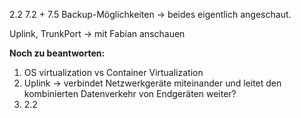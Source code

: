 2.2
7.2 + 7.5 Backup-Möglichkeiten -> beides eigentlich angeschaut.

Uplink, TrunkPort -> mit Fabian anschauen


**Noch zu beantworten:**

1. OS virtualization vs Container Virtualization
2. Uplink -> verbindet Netzwerkgeräte miteinander und leitet den kombinierten Datenverkehr von Endgeräten weiter?
3. 2.2